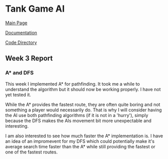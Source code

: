 # Tank Game AI

[Main Page](https://github.com/porrasm/tiralabra-tank-game-ai)

[Documentation](https://github.com/porrasm/tiralabra-tank-game-ai/tree/master/Documentation/)

[Code Directory](https://github.com/porrasm/tiralabra-tank-game-ai/tree/master/Assets/_Assets/Scripts/Games/TankGame/TankAI/)

## Week 3 Report

### A* and DFS

This week I implemented A* for pathfinding. It took me a while to understand the algorithm but it should now be working properly. I have not yet tested it.

While the A* provides the fastest route, they are often quite boring and not something a player would necessarily do. That is why I will consider having the AI use both pathfinding algorithms (if it is not in a 'hurry'), simply because the DFS makes the AIs movement bit more unexpectable and interesting. 

I am also interested to see how much faster the A* implementation is. I have an idea of an impromevent for my DFS which could potentially make it's average search time faster than the A* while still providing the fastest or one of the fastest routes.

